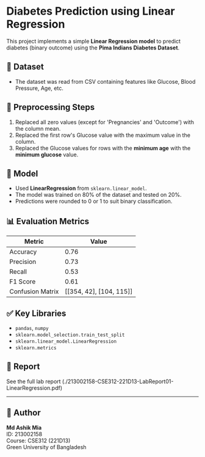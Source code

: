 # Diabetes Prediction using Linear Regression

This project implements a simple **Linear Regression model** to predict diabetes (binary outcome) using the **Pima Indians Diabetes Dataset**.

## 📁 Dataset
- The dataset was read from CSV containing features like Glucose, Blood Pressure, Age, etc.

## 🧹 Preprocessing Steps
1. Replaced all zero values (except for 'Pregnancies' and 'Outcome') with the column mean.
2. Replaced the first row's Glucose value with the maximum value in the column.
3. Replaced the Glucose values for rows with the **minimum age** with the **minimum glucose** value.

## 🧠 Model
- Used **LinearRegression** from `sklearn.linear_model`.
- The model was trained on 80% of the dataset and tested on 20%.
- Predictions were rounded to 0 or 1 to suit binary classification.

## 📊 Evaluation Metrics

| Metric        | Value        |
|---------------|--------------|
| Accuracy      | 0.76         |
| Precision     | 0.73         |
| Recall        | 0.53         |
| F1 Score      | 0.61         |
| Confusion Matrix | [[354, 42], [104, 115]] |

## ✅ Key Libraries
- `pandas`, `numpy`
- `sklearn.model_selection.train_test_split`
- `sklearn.linear_model.LinearRegression`
- `sklearn.metrics`

## 📎 Report
See the full lab report (./213002158-CSE312-221D13-LabReport01-LinearRegression.pdf)

---

## 🔖 Author
**Md Ashik Mia**  
ID: 213002158  
Course: CSE312 (221D13)  
Green University of Bangladesh
